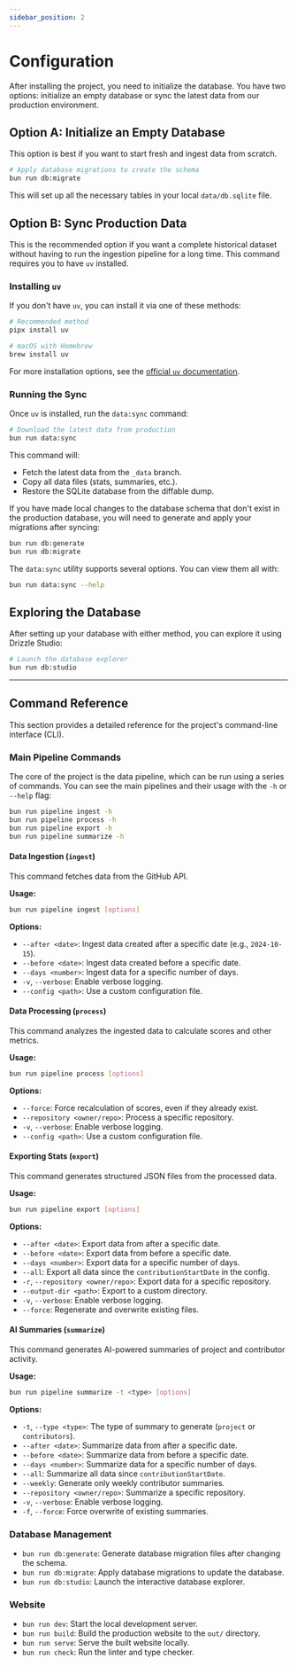 ```yaml
---
sidebar_position: 2
---
```


# Configuration

After installing the project, you need to initialize the database. You have two options: initialize an empty database or sync the latest data from our production environment.

## Option A: Initialize an Empty Database

This option is best if you want to start fresh and ingest data from scratch.

```bash
# Apply database migrations to create the schema
bun run db:migrate
```

This will set up all the necessary tables in your local `data/db.sqlite` file.

## Option B: Sync Production Data

This is the recommended option if you want a complete historical dataset without having to run the ingestion pipeline for a long time. This command requires you to have `uv` installed.

### Installing `uv`

If you don't have `uv`, you can install it via one of these methods:

```bash
# Recommended method
pipx install uv

# macOS with Homebrew
brew install uv
```

For more installation options, see the [official `uv` documentation](https://docs.astral.sh/uv/getting-started/installation/).

### Running the Sync

Once `uv` is installed, run the `data:sync` command:

```bash
# Download the latest data from production
bun run data:sync
```

This command will:

- Fetch the latest data from the `_data` branch.
- Copy all data files (stats, summaries, etc.).
- Restore the SQLite database from the diffable dump.

If you have made local changes to the database schema that don't exist in the production database, you will need to generate and apply your migrations after syncing:

```bash
bun run db:generate
bun run db:migrate
```

The `data:sync` utility supports several options. You can view them all with:

```bash
bun run data:sync --help
```

## Exploring the Database

After setting up your database with either method, you can explore it using Drizzle Studio:

```bash
# Launch the database explorer
bun run db:studio
```

---

## Command Reference

This section provides a detailed reference for the project's command-line interface (CLI).

### Main Pipeline Commands

The core of the project is the data pipeline, which can be run using a series of commands. You can see the main pipelines and their usage with the `-h` or `--help` flag:

```bash
bun run pipeline ingest -h
bun run pipeline process -h
bun run pipeline export -h
bun run pipeline summarize -h
```

#### Data Ingestion (`ingest`)

This command fetches data from the GitHub API.

**Usage:**

```bash
bun run pipeline ingest [options]
```

**Options:**

- `--after <date>`: Ingest data created after a specific date (e.g., `2024-10-15`).
- `--before <date>`: Ingest data created before a specific date.
- `--days <number>`: Ingest data for a specific number of days.
- `-v`, `--verbose`: Enable verbose logging.
- `--config <path>`: Use a custom configuration file.

#### Data Processing (`process`)

This command analyzes the ingested data to calculate scores and other metrics.

**Usage:**

```bash
bun run pipeline process [options]
```

**Options:**

- `--force`: Force recalculation of scores, even if they already exist.
- `--repository <owner/repo>`: Process a specific repository.
- `-v`, `--verbose`: Enable verbose logging.
- `--config <path>`: Use a custom configuration file.

#### Exporting Stats (`export`)

This command generates structured JSON files from the processed data.

**Usage:**

```bash
bun run pipeline export [options]
```

**Options:**

- `--after <date>`: Export data from after a specific date.
- `--before <date>`: Export data from before a specific date.
- `--days <number>`: Export data for a specific number of days.
- `--all`: Export all data since the `contributionStartDate` in the config.
- `-r`, `--repository <owner/repo>`: Export data for a specific repository.
- `--output-dir <path>`: Export to a custom directory.
- `-v`, `--verbose`: Enable verbose logging.
- `--force`: Regenerate and overwrite existing files.

#### AI Summaries (`summarize`)

This command generates AI-powered summaries of project and contributor activity.

**Usage:**

```bash
bun run pipeline summarize -t <type> [options]
```

**Options:**

- `-t`, `--type <type>`: The type of summary to generate (`project` or `contributors`).
- `--after <date>`: Summarize data from after a specific date.
- `--before <date>`: Summarize data from before a specific date.
- `--days <number>`: Summarize data for a specific number of days.
- `--all`: Summarize all data since `contributionStartDate`.
- `--weekly`: Generate only weekly contributor summaries.
- `--repository <owner/repo>`: Summarize a specific repository.
- `-v`, `--verbose`: Enable verbose logging.
- `-f`, `--force`: Force overwrite of existing summaries.

### Database Management

- `bun run db:generate`: Generate database migration files after changing the schema.
- `bun run db:migrate`: Apply database migrations to update the database.
- `bun run db:studio`: Launch the interactive database explorer.

### Website

- `bun run dev`: Start the local development server.
- `bun run build`: Build the production website to the `out/` directory.
- `bun run serve`: Serve the built website locally.
- `bun run check`: Run the linter and type checker.
